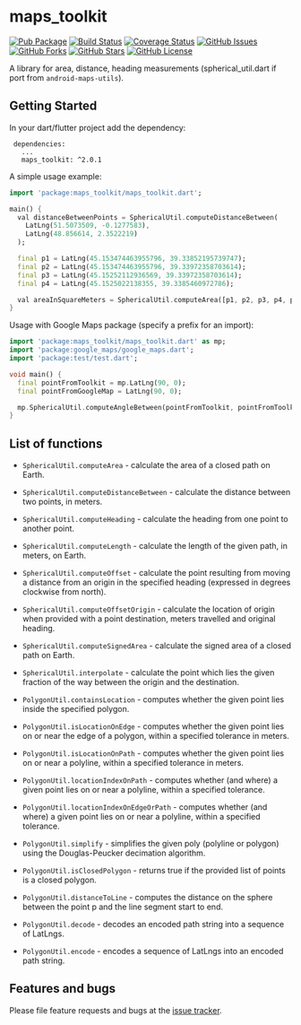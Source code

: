 maps_toolkit
======

[![Pub Package](https://img.shields.io/pub/v/maps_toolkit.svg)](https://pub.dartlang.org/packages/maps_toolkit)
[![Build Status](https://travis-ci.org/kb0/maps_toolkit.svg?branch=master)](https://travis-ci.org/kb0/maps_toolkit)
[![Coverage Status](https://coveralls.io/repos/github/kb0/maps_toolkit/badge.svg?branch=master)](https://coveralls.io/github/kb0/maps_toolkit?branch=master)
[![GitHub Issues](https://img.shields.io/github/issues/kb0/maps_toolkit.svg?branch=master)](https://github.com/kb0/maps_toolkit/issues)
[![GitHub Forks](https://img.shields.io/github/forks/kb0/maps_toolkit.svg?branch=master)](https://github.com/kb0/maps_toolkit/network)
[![GitHub Stars](https://img.shields.io/github/stars/kb0/maps_toolkit.svg?branch=master)](https://github.com/kb0/maps_toolkit/stargazers)
[![GitHub License](https://img.shields.io/badge/license-Apache%202-blue.svg)](https://raw.githubusercontent.com/kb0/maps_toolkit/master/LICENSE)


A library for area, distance, heading measurements (spherical_util.dart if port from `android-maps-utils`).

## Getting Started

In your dart/flutter project add the dependency:

```
 dependencies:
   ...
   maps_toolkit: ^2.0.1
```

A simple usage example:

```dart
import 'package:maps_toolkit/maps_toolkit.dart';

main() {
  val distanceBetweenPoints = SphericalUtil.computeDistanceBetween(
    LatLng(51.5073509, -0.1277583),
    LatLng(48.856614, 2.3522219)
  );

  final p1 = LatLng(45.153474463955796, 39.33852195739747);
  final p2 = LatLng(45.153474463955796, 39.33972358703614);
  final p3 = LatLng(45.15252112936569, 39.33972358703614);
  final p4 = LatLng(45.1525022138355, 39.3385460972786);

  val areaInSquareMeters = SphericalUtil.computeArea([p1, p2, p3, p4, p1]);
}
```

Usage with Google Maps package (specify a prefix for an import):

```dart
import 'package:maps_toolkit/maps_toolkit.dart' as mp;
import 'package:google_maps/google_maps.dart';
import 'package:test/test.dart';

void main() {
  final pointFromToolkit = mp.LatLng(90, 0);
  final pointFromGoogleMap = LatLng(90, 0);

  mp.SphericalUtil.computeAngleBetween(pointFromToolkit, pointFromToolkit);
}
``` 

## List of functions

* `SphericalUtil.computeArea` - calculate the area of a closed path on Earth.
* `SphericalUtil.computeDistanceBetween` - calculate the distance between two points, in meters.
* `SphericalUtil.computeHeading` - calculate the heading from one point to another point.
* `SphericalUtil.computeLength` - calculate the length of the given path, in meters, on Earth.
* `SphericalUtil.computeOffset` - calculate the point resulting from moving a distance from an origin in the specified heading (expressed in degrees clockwise from north).
* `SphericalUtil.computeOffsetOrigin` - calculate the location of origin when provided with a point destination, meters travelled and original heading.
* `SphericalUtil.computeSignedArea` - calculate the signed area of a closed path on Earth.
* `SphericalUtil.interpolate` - calculate the point which lies the given fraction of the way between the origin and the destination.

* `PolygonUtil.containsLocation` - computes whether the given point lies inside the specified polygon.
* `PolygonUtil.isLocationOnEdge` - computes whether the given point lies on or near the edge of a polygon, within a specified tolerance in meters.
* `PolygonUtil.isLocationOnPath` - computes whether the given point lies on or near a polyline, within a specified tolerance in meters.
* `PolygonUtil.locationIndexOnPath` - computes whether (and where) a given point lies on or near a polyline, within a specified tolerance.
* `PolygonUtil.locationIndexOnEdgeOrPath` - computes whether (and where) a given point lies on or near a polyline,  within a specified tolerance.
* `PolygonUtil.simplify` - simplifies the given poly (polyline or polygon) using the Douglas-Peucker decimation algorithm.
* `PolygonUtil.isClosedPolygon` - returns true if the provided list of points is a closed polygon.
* `PolygonUtil.distanceToLine` - computes the distance on the sphere between the point p and the line segment start to end.
* `PolygonUtil.decode` - decodes an encoded path string into a sequence of LatLngs.
* `PolygonUtil.encode` - encodes a sequence of LatLngs into an encoded path string.

## Features and bugs

Please file feature requests and bugs at the [issue tracker][tracker].

[tracker]: https://github.com/kb0/maps_toolkit/issues
